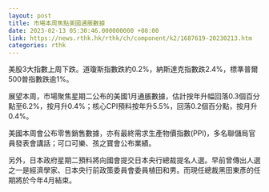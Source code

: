 ```yaml
---
layout: post
title: 市場本周焦點美國通脹數據
date: 2023-02-13 05:30:46.000000000 +08:00
link: https://news.rthk.hk/rthk/ch/component/k2/1687619-20230213.htm
categories: rthk
---
```


美股3大指數上周下跌。道瓊斯指數跌約0.2%，納斯達克指數跌2.4%，標準普爾500普指數跌逾1%。

展望本周，市場聚焦星期二公布的美國1月通脹數據，估計按年升幅回落0.3個百分點至6.2%，按月升0.4%；核心CPI預料按年升5.5%，回落0.2個百分點，按月升0.4%。

美國本周會公布零售銷售數據，亦有最終需求生產物價指數(PPI)，多名聯儲局官員發表會講話；可口可樂、孩之寶會公布業績。

另外，日本政府星期二預料將向國會提交日本央行總裁提名人選。早前曾傳出人選之一是經濟學家、日本央行前政策委員會委員植田和男。而現任總裁黑田東彥的任期將於今年4月結束。
